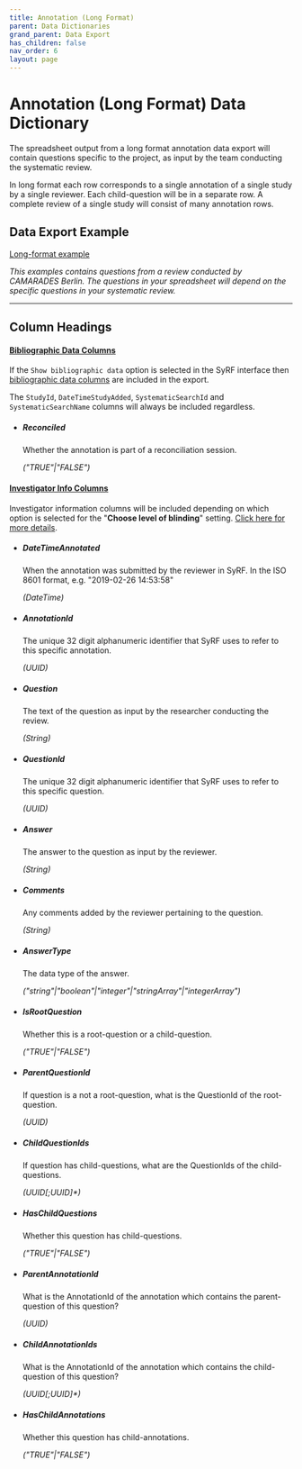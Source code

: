 ```yaml
---
title: Annotation (Long Format)
parent: Data Dictionaries
grand_parent: Data Export
has_children: false
nav_order: 6
layout: page
---
```


# Annotation (Long Format) Data Dictionary

The spreadsheet output from a long format annotation data export will contain questions specific to the project, as input by the team conducting the systematic review.

In long format each row corresponds to a single annotation of a single study by a single reviewer. Each child-question will be in a separate row. A complete review of a single study will consist of many annotation rows.

## Data Export Example

[Long-format example](./spreadsheet_templates/annotation_data-extraction-stage_study-level_long-format_example.csv)

_This examples contains questions from a review conducted by CAMARADES Berlin. The questions in your spreadsheet will depend on the specific questions in your systematic review._

---

## Column Headings

#### [Bibliographic Data Columns](../bibliographic.html)

If the `Show bibliographic data` option is selected in the SyRF interface then [bibliographic data columns](../bibliographic.html) are included in the export.

The `StudyId`, `DateTimeStudyAdded`, `SystematicSearchId` and `SystematicSearchName` columns will always be included regardless.

- ##### **Reconciled**
  Whether the annotation is part of a reconciliation session.

  _("TRUE"\|"FALSE")_

#### [Investigator Info Columns](../data-dictionary/investigator-info.html)

Investigator information columns will be included depending on which option is selected for the "**Choose level of blinding**" setting. [Click here for more details](../data-dictionary/investigator-info.html).

- ##### **DateTimeAnnotated**
  When the annotation was submitted by the reviewer in SyRF. In the ISO 8601 format, e.g. "2019-02-26 14:53:58"

  _(DateTime)_

- ##### **AnnotationId**

  The unique 32 digit alphanumeric identifier that SyRF uses to refer to this specific annotation.

  _(UUID)_

- ##### **Question**

  The text of the question as input by the researcher conducting the review.

  _(String)_

- ##### **QuestionId**

  The unique 32 digit alphanumeric identifier that SyRF uses to refer to this specific question.

  _(UUID)_

- ##### **Answer**

  The answer to the question as input by the reviewer.

  _(String)_

- ##### **Comments**

    Any comments added by the reviewer pertaining to the question.

  _(String)_

- ##### **AnswerType**

  The data type of the answer.

  _("string"\|"boolean"\|"integer"\|"stringArray"\|"integerArray")_

- ##### **IsRootQuestion**

  Whether this is a root-question or a child-question.

  _("TRUE"\|"FALSE")_

- ##### **ParentQuestionId**

  If question is a not a root-question, what is the QuestionId of the root-question.

  _(UUID)_

- ##### **ChildQuestionIds**

  If question has child-questions, what are the QuestionIds of the child-questions.

  _(UUID\[;UUID\]\*)_

- ##### **HasChildQuestions**

  Whether this question has child-questions.

  _("TRUE"\|"FALSE")_

- ##### **ParentAnnotationId**

  What is the AnnotationId of the annotation which contains the parent-question of this question?

  _(UUID)_

- ##### **ChildAnnotationIds**

  What is the AnnotationId of the annotation which contains the child-question of this question?

  _(UUID\[;UUID\]\*)_

- ##### **HasChildAnnotations**
  Whether this question has child-annotations.

  _("TRUE"\|"FALSE")_
